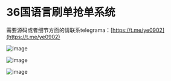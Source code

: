# 36国语言刷单抢单系统

需要源码或者细节方面的请联系telegrama：[https://t.me/ye0902](https://t.me/ye0902)


![image](https://github.com/user-attachments/assets/2adb4cdb-7df2-47c3-a96a-8deb7758100a)

![image](https://github.com/user-attachments/assets/a10304b3-8f8f-4548-bdc6-da7ffa3112db)

![image](https://github.com/user-attachments/assets/63decbe1-f5b6-4295-a0af-4718fc54d237)


